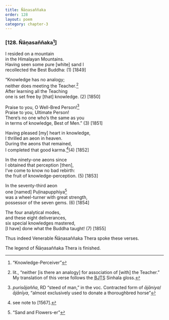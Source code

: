 ```yaml
---
title: Ñāṇasaññaka
order: 128
layout: poem
category: chapter-3
---
```


### \[128. Ñāṇasaññaka[^1]\]

I resided on a mountain  
in the Himalayan Mountains.  
Having seen some pure \[white\] sand I  
recollected the Best Buddha: (1) \[1849\]

“Knowledge has no analogy;  
neither does meeting the Teacher.[^2]  
After learning all the Teaching  
one is set free by \[that\] knowledge. (2) \[1850\]

Praise to you, O Well-Bred Person![^3]  
Praise to you, Ultimate Person!  
There’s no one who’s the same as you  
in terms of knowledge, Best of Men.” (3) \[1851\]

Having pleased \[my\] heart in knowledge,  
I thrilled an aeon in heaven.  
During the aeons that remained,  
I completed that good karma.[^4](4) \[1852\]

In the ninety-one aeons since  
I obtained that perception \[then\],  
I’ve come to know no bad rebirth:  
the fruit of knowledge-perception. (5) \[1853\]

In the seventy-third aeon  
one \[named\] Puḷinapupphiya[^5]  
was a wheel-turner with great strength,  
possessor of the seven gems. (6) \[1854\]

The four analytical modes,  
and these eight deliverances,  
six special knowledges mastered,  
\[I have\] done what the Buddha taught! (7) \[1855\]

Thus indeed Venerable Ñāṇasaññaka Thera spoke these verses.

The legend of Ñāṇasaññaka Thera is finished.

[^1]: “Knowledge-Perceiver”

[^2]: lit., “neither \[is there an analogy\] for association of \[with\] the Teacher.” My translation of this verse follows the <abbr title="Buddha Jayanthi Tripitaka Series">BJTS</abbr> Sinhala gloss.

[^3]: *purisājañña*, RD “steed of man,” in the voc. Contracted form of *ājāniya*/*ājānīya*, “almost exclusively used to donate a thoroughbred horse”

[^4]: see note to \[1567\].

[^5]: “Sand and Flowers-er”

